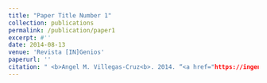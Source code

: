 ```yaml
---
title: "Paper Title Number 1"
collection: publications
permalink: /publication/paper1
excerpt: #''
date: 2014-08-13
venue: 'Revista [IN]Genios'
paperurl: ''
citation: " <b>Angel M. Villegas-Cruz<b>. 2014. “<a href="https://ingenios.squarespace.com/vol1-1/2014/8/13/el-discurso-de-la-iglesia-protestante-en-torno-a-la-segunda-guerra-mundial-en-la-revista-puerto-rico-evanglico-1940-1945">El discurso de la Iglesia Protestante en torno a la Segunda Guerra Mundial en la Revista Puerto Rico Evangélico, 1940-1945</a>” [The representation of World War II in the inter-denominational magazine, Puerto Rico Evangelico, 1940-1945]. Revista [IN]Genios 1 (1): 1-11." #'Your Name, You. (2009). &quot;Paper Title Number 1.&quot; <i>Journal 1</i>. 1(1).'
---
```

